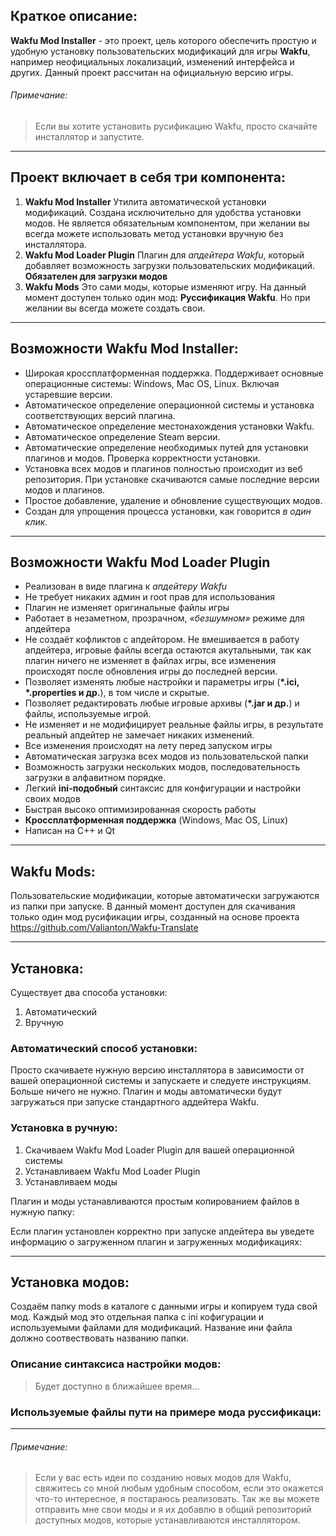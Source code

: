 ## Краткое описание:

**Wakfu Mod Installer** - это проект, цель которого обеспечить простую и удобную установку пользовательских модификаций для игры **Wakfu**, например неофициальных локализаций, изменений интерфейса и других. Данный проект рассчитан на официальную версию игры.

###### *Примечание:*
> Если вы хотите установить русификацию Wakfu, просто скачайте инсталлятор и запустите.

----------------------------------------

## Проект включает в себя три компонента:

1. **Wakfu Mod Installer** Утилита автоматической установки модификаций. Создана исключительно для удобства установки модов. Не является обязательным компонентом, при желании вы всегда можете использовать метод установки вручную без инсталлятора.
2. **Wakfu Mod Loader Plugin** Плагин для *апдейтера Wakfu*, который добавляет возможность загрузки пользовательских модификаций. **Обязателен для загрузки модов**
3. **Wakfu Mods** Это сами моды, которые изменяют игру. На данный момент доступен только один мод: **Руссификация Wakfu**. Но при желании вы всегда можете создать свои.

----------------------------------------

## Возможности Wakfu Mod Installer:
* Широкая кроссплатформенная поддержка. Поддерживает основные операционные системы: Windows, Mac OS, Linux. Включая устаревшие версии.
* Автоматическое определение операционной системы и установка соответствующих версий плагина.
* Автоматическое определение местонахождения установки Wakfu.
* Автоматическое определение Steam версии.
* Автоматические определение необходимых путей для установки плагинов и модов. Проверка корректности установки.
* Установка всех модов и плагинов полностью происходит из веб репозитория. При установке скачиваются самые последние версии модов и плагинов.
* Простое добавление, удаление и обновление существующих модов.
* Создан для упрощения процесса установки, как говорится *в один клик*.

----------------------------------------

## Возможности Wakfu Mod Loader Plugin
* Реализован в виде плагина к *апдейтеру Wakfu*
* Не требует никаких админ и root прав для использования
* Плагин не изменяет оригинальные файлы игры
* Работает в незаметном, прозрачном, *«безшумном»* режиме для апдейтера
* Не создаёт кофликтов с апдейтором. Не вмешивается в работу апдейтера, игровые файлы всегда остаются акутальными, так как плагин ничего не изменяет в файлах игры, все изменения происходят после обновления игры до последней версии.
* Позволяет изменять любые настройки и параметры игры (**\*.ici, \*.properties и др.**), в том числе и скрытые.
* Позволяет редактировать любые игровые архивы (**\*.jar и др.**) и файлы, используемые игрой.
* Не изменяет и не модифицирует реальные файлы игры, в результате реальный апдейтер не замечает никаких изменений.
* Все изменения происходят на лету перед запуском игры
* Автоматическая загрузка всех модов из пользовательской папки
* Возможность загрузки нескольких модов, последовательность загрузки в алфавитном порядке.
* Легкий **ini-подобный** синтаксис для конфигурации и настройки своих модов
* Быстрая высоко оптимизированная скорость работы
* **Кроссплатформенная поддержка** (Windows, Mac OS, Linux)
* Написан на С++ и Qt

----------------------------------------

## Wakfu Mods:
Пользовательские модификации, которые автоматически загружаются из папки при запуске. В данный момент доступен для скачивания только один мод русификации игры, созданный на основе проекта https://github.com/Valianton/Wakfu-Translate

----------------------------------------

## Установка:
Существует два способа установки:
1. Автоматический
2. Вручную

### Автоматический способ установки:
Просто скачиваете нужную версию инсталлятора в зависимости от вашей операционной системы и запускаете и следуете инструкциям. Больше ничего не нужно. Плагин и моды автоматически будут загружаться при запуске стандартного аддейтера Wakfu.

### Установка в ручную:
1. Скачиваем Wakfu Mod Loader Plugin для вашей операционной системы
2. Устанавливаем Wakfu Mod Loader Plugin
3. Устанавливаем моды

Плагин и моды устанавливаются простым копированием файлов в нужную папку:

Если плагин установлен корректно при запуске апдейтера вы уведете информацию о загруженном плагин и загруженных модификациях:

----------------------------------------

## Установка модов:
Создаём папку mods в каталоге с данными игры и копируем туда свой мод.
Каждый мод это отдельная папка с ini кофигурации и используемыми файлами для модификаций. Название ини файла должно соотвествовать названию папки.

### Описание синтаксиса настройки модов:

> Будет доступно в ближайшее время…

### Используемые файлы пути на примере мода руссификаци:

----------------------------------------

###### *Примечание:*
> Если у вас есть идеи по созданию новых модов для Wakfu, свяжитесь со мной любым удобным способом, если это окажется что-то интересное, я постараюсь реализовать. Так же вы можете отправить мне свои моды и я их добавлю в общий репозиторий доступных модов, которые устанавливаются инсталлятором.
